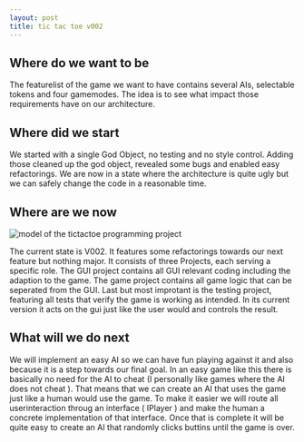 ```yaml
---
layout: post
title: tic tac toe v002
---
```


## Where do we want to be

The featurelist of the game we want to have contains several AIs, selectable tokens and four gamemodes. The idea is to see what impact those requirements have on our architecture.

## Where did we start

We started with a single God Object, no testing and no style control. Adding those cleaned up the god object, revealed some bugs and enabled easy refactorings. We are now in a state where the architecture is quite ugly but we can safely change the code in a reasonable time.

## Where are we now

![model of the tictactoe programming project](http://blog.aypahyo.net/tictactoe/TicTacToeV002.png)

The current state is V002. It features some refactorings towards our next feature but nothing major. It consists of three Projects, each serving a specific role. The GUI project contains all GUI relevant coding including the adaption to the game. The game project contains all game logic that can be seperated from the GUI. Last but most improtant is the testing project, featuring all tests that verify the game is working as intended. In its current version it acts on the gui just like the user would and controls the result.

## What will we do next

We will implement an easy AI so we can have fun playing against it and also because it is a step towards our final goal. In an easy game like this there is basically no need for the AI to cheat (I personally like games where the AI does not cheat ). That means that we can create an AI that uses the game just like a human would use the game. To make it easier we will route all userinteraction throug an interface ( IPlayer ) and make the human a concrete implementation of that interface. Once that is complete it will be quite easy to create an AI that randomly clicks buttins until the game is over.
